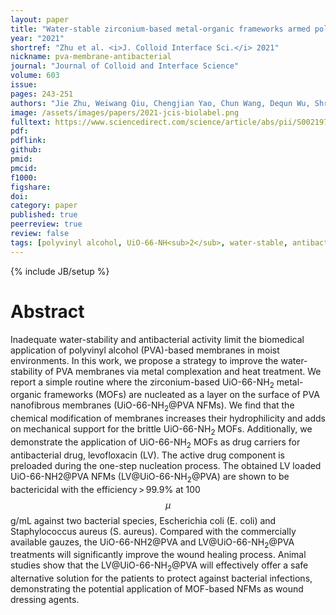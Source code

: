 ```yaml
---
layout: paper
title: "Water-stable zirconium-based metal-organic frameworks armed polyvinyl alcohol nanofibrous membrane with enhanced antibacterial therapy for wound healing"
year: "2021"
shortref: "Zhu et al. <i>J. Colloid Interface Sci.</i> 2021"
nickname: pva-membrane-antibacterial
journal: "Journal of Colloid and Interface Science"
volume: 603
issue: 
pages: 243-251
authors: "Jie Zhu, Weiwang Qiu, Chengjian Yao, Chun Wang, Dequn Wu, Shravan Pradeep, Jianyong Yu, Zijian Dai"
image: /assets/images/papers/2021-jcis-biolabel.png
fulltext: https://www.sciencedirect.com/science/article/abs/pii/S0021979721009589
pdf: 
pdflink: 
github: 
pmid: 
pmcid: 
f1000: 
figshare: 
doi: 
category: paper
published: true
peerreview: true
review: false
tags: [polyvinyl alcohol, UiO-66-NH<sub>2</sub>, water-stable, antibacterial wound dressing]
---
```

{% include JB/setup %}

# Abstract 

Inadequate water-stability and antibacterial activity limit the biomedical application of polyvinyl alcohol (PVA)-based membranes in moist environments. In this work, we propose a strategy to improve the water-stability of PVA membranes via metal complexation and heat treatment. We report a simple routine where the zirconium-based UiO-66-NH<sub>2</sub> metal-organic frameworks (MOFs) are nucleated as a layer on the surface of PVA nanofibrous membranes (UiO-66-NH<sub>2</sub>@PVA NFMs). We find that the chemical modification of membranes increases their hydrophilicity and adds on mechanical support for the brittle UiO-66-NH<sub>2</sub> MOFs. Additionally, we demonstrate the application of UiO-66-NH<sub>2</sub> MOFs as drug carriers for antibacterial drug, levofloxacin (LV). The active drug component is preloaded during the one-step nucleation process. The obtained LV loaded UiO-66-NH2@PVA NFMs (LV@UiO-66-NH<sub>2</sub>@PVA) are shown to be bactericidal with the efficiency > 99.9% at 100 $$\mu$$g/mL against two bacterial species, Escherichia coli (E. coli) and Staphylococcus aureus (S. aureus). Compared with the commercially available gauzes, the UiO-66-NH2@PVA and LV@UiO-66-NH<sub>2</sub>@PVA treatments will significantly improve the wound healing process. Animal studies show that the LV@UiO-66-NH<sub>2</sub>@PVA will effectively offer a safe alternative solution for the patients to protect against bacterial infections, demonstrating the potential application of MOF-based NFMs as wound dressing agents.